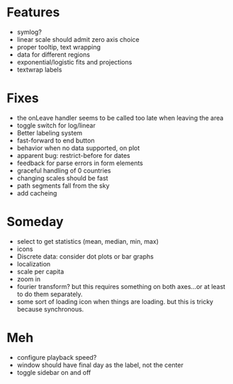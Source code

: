 
# Features

*   symlog?
*   linear scale should admit zero axis choice
*   proper tooltip, text wrapping
*   data for different regions
*   exponential/logistic fits and projections
*   textwrap labels

# Fixes

*   the onLeave handler seems to be called too late when leaving the area
*   toggle switch for log/linear
*   Better labeling system
*   fast-forward to end button
*   behavior when no data supported, on plot
*   apparent bug: restrict-before for dates
*   feedback for parse errors in form elements
*   graceful handling of 0 countries
*   changing scales should be fast
*   path segments fall from the sky
*   add cacheing

# Someday

*   select to get statistics (mean, median, min, max)
*   icons
*   Discrete data: consider dot plots or bar graphs
*   localization
*   scale per capita
*   zoom in
*   fourier transform?  but this requires something on both axes...or at least
    to do them separately.
*   some sort of loading icon when  things are loading. but this is tricky
    because synchronous.

# Meh

*   configure playback speed?
*   window should have final day as the label, not the center
*   toggle sidebar on and off
